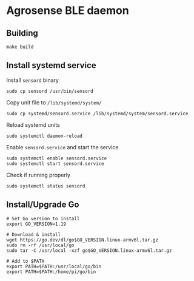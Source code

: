 # Agrosense BLE daemon

## Building

```shell
make build
```

## Install systemd service

Install `sensord` binary

```shell
sudo cp sensord /usr/bin/sensord
```

Copy unit file to `/lib/systemd/system/`

```shell
sudo cp systemd/sensord.service /lib/systemd/system/sensord.service
```

Reload systemd units

```shell
sudo systemctl daemon-reload
```

Enable `sensord.service` and start the service

```shell
sudo systemctl enable sensord.service
sudo systemctl start sensord.service
```

Check if running properly
```shell
sudo systemctl status sensord
```

## Install/Upgrade Go

```shell
# Set Go version to install
export GO_VERSION=1.19

# Download & install
wget https://go.dev/dl/go$GO_VERSION.linux-armv6l.tar.gz
sudo rm -rf /usr/local/go
sudo tar -C /usr/local -xzf go$GO_VERSION.linux-armv6l.tar.gz

# Add to $PATH
export PATH=$PATH:/usr/local/go/bin
export PATH=$PATH:/home/pi/go/bin
```
